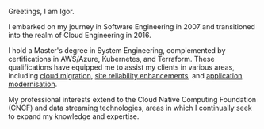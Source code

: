 Greetings, I am Igor. 

I embarked on my journey in Software Engineering in 2007 and transitioned into the realm of Cloud Engineering in 2016. 

I hold a Master's degree in System Engineering, complemented by certifications in AWS/Azure, Kubernetes, and Terraform. These qualifications have equipped me to assist my clients in various areas, including [cloud migration](), [site reliability enhancements](), and [application modernisation]().

My professional interests extend to the Cloud Native Computing Foundation (CNCF) and data streaming technologies, areas in which I continually seek to expand my knowledge and expertise.
<!--
- <a href="Igor_Budasov_CV.pdf">Download CV</a>
- <a href="https://cal.com/igor-f9isjp/15min">Book a Call</a>
- <a href="https://github.com/ibudasov">View on GitHub</a>
-->

